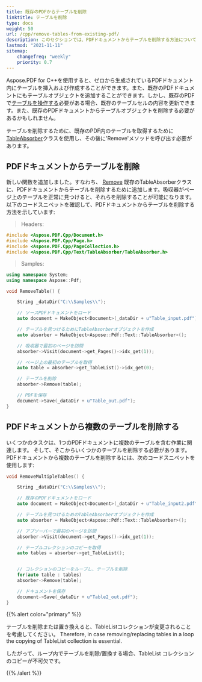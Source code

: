 ```yaml
---
title: 既存のPDFからテーブルを削除
linktitle: テーブルを削除
type: docs
weight: 50
url: /cpp/remove-tables-from-existing-pdf/
description: このセクションでは、PDFドキュメントからテーブルを削除する方法について説明します。
lastmod: "2021-11-11"
sitemap:
    changefreq: "weekly"
    priority: 0.7
---
```


Aspose.PDF for C++を使用すると、ゼロから生成されているPDFドキュメント内にテーブルを挿入および作成することができます。また、既存のPDFドキュメントにもテーブルオブジェクトを追加することができます。しかし、既存のPDFで[テーブルを操作する](https://docs.aspose.com/pdf/cpp/manipulate-tables-in-existing-pdf/)必要がある場合、既存のテーブルセルの内容を更新できます。また、既存のPDFドキュメントからテーブルオブジェクトを削除する必要があるかもしれません。

テーブルを削除するために、既存のPDF内のテーブルを取得するために[TableAbsorber](https://reference.aspose.com/pdf/cpp/class/aspose.pdf.text.absorbed_table)クラスを使用し、その後に'Remove'メソッドを呼び出す必要があります。

## PDFドキュメントからテーブルを削除

新しい関数を追加しました。すなわち、 [Remove](https://reference.aspose.com/pdf/cpp/class/aspose.pdf.text.table_absorber#ace39006d8f44c9cb776ee26281a1cbb3) 既存のTableAbsorberクラスに、PDFドキュメントからテーブルを削除するために追加します。吸収器がページ上のテーブルを正常に見つけると、それらを削除することが可能になります。以下のコードスニペットを確認して、PDFドキュメントからテーブルを削除する方法を示しています:

>Headers:

```cpp
#include <Aspose.PDF.Cpp/Document.h>
#include <Aspose.PDF.Cpp/Page.h>
#include <Aspose.PDF.Cpp/PageCollection.h>
#include <Aspose.PDF.Cpp/Text/TableAbsorber/TableAbsorber.h>
```

>Samples:

```cpp
using namespace System;
using namespace Aspose::Pdf;

void RemoveTable() {

    String _dataDir("C:\\Samples\\");

    // ソースPDFドキュメントをロード
    auto document = MakeObject<Document>(_dataDir + u"Table_input.pdf");

    // テーブルを見つけるためにTableAbsorberオブジェクトを作成
    auto absorber = MakeObject<Aspose::Pdf::Text::TableAbsorber>();

    // 吸収器で最初のページを訪問
    absorber->Visit(document->get_Pages()->idx_get(1));

    // ページ上の最初のテーブルを取得
    auto table = absorber->get_TableList()->idx_get(0);

    // テーブルを削除
    absorber->Remove(table);

    // PDFを保存
    document->Save(_dataDir + u"Table_out.pdf");
}
```
## PDFドキュメントから複数のテーブルを削除する

いくつかのタスクは、1つのPDFドキュメントに複数のテーブルを含む作業に関連します。
そして、そこからいくつかのテーブルを削除する必要があります。PDFドキュメントから複数のテーブルを削除するには、次のコードスニペットを使用します:

```cpp
void RemoveMultipleTables() {

    String _dataDir("C:\\Samples\\");

    // 既存のPDFドキュメントをロード
    auto document = MakeObject<Document>(_dataDir + u"Table_input2.pdf");

    // テーブルを見つけるためのTableAbsorberオブジェクトを作成
    auto absorber = MakeObject<Aspose::Pdf::Text::TableAbsorber>();

    // アブソーバーで最初のページを訪問
    absorber->Visit(document->get_Pages()->idx_get(1));

    // テーブルコレクションのコピーを取得
    auto tables = absorber->get_TableList();


    // コレクションのコピーをループし、テーブルを削除
    for(auto table : tables)
    absorber->Remove(table);

    // ドキュメントを保存
    document->Save(_dataDir + u"Table2_out.pdf");
}
```

{{% alert color="primary" %}}

テーブルを削除または置き換えると、TableListコレクションが変更されることを考慮してください。 Therefore, in case removing/replacing tables in a loop the copying of TableList collection is essential.

したがって、ループ内でテーブルを削除/置換する場合、TableList コレクションのコピーが不可欠です。

{{% /alert %}}